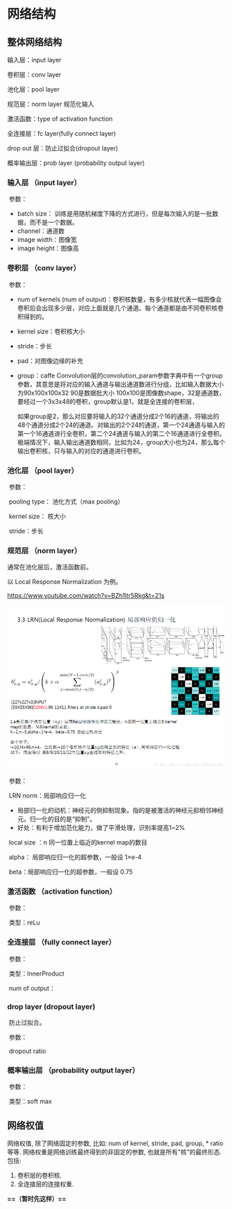 # 网络结构

## 整体网络结构

输入层：input layer

卷积层：conv layer

池化层：pool layer

规范层：norm layer    规范化输入

激活函数：type of activation function

全连接层：fc layer(fully connect layer)

drop out 层：防止过拟合(dropout layer)

概率输出层：prob layer (probability output layer)



### 输入层 （input layer）

​	参数：

- batch size： 训练是用随机梯度下降的方式进行，但是每次输入的是一批数据，而不是一个数据。
- channel：通道数
- image width：图像宽
- image height：图像高



### 卷积层 （conv layer）

​	参数：

- num of kernels (num of output)：卷积核数量，有多少核就代表一幅图像会卷积后会出现多少层，对应上面就是几个通道。每个通道都是由不同卷积核卷积得到的。

- kernel size：卷积核大小

- stride：步长

- pad：对图像边缘的补充

- group：caffe Convolution层的convolution_param参数字典中有一个group参数，其意思是将对应的输入通道与输出通道数进行分组，比如输入数据大小为90x100x100x32 90是数据批大小 100x100是图像数shape，32是通道数，要经过一个3x3x48的卷积，group默认是1，就是全连接的卷积层，

  如果group是2，那么对应要将输入的32个通道分成2个16的通道，将输出的48个通道分成2个24的通道。对输出的2个24的通道，第一个24通道与输入的第一个16通道进行全卷积，第二个24通道与输入的第二个16通道进行全卷积。极端情况下，输入输出通道数相同，比如为24，group大小也为24，那么每个输出卷积核，只与输入的对应的通道进行卷积。




### 池化层 （pool layer）

​	参数：

​		pooling type： 池化方式（max pooling）

​		kernel size： 核大小

​		stride：步长



### 规范层 （norm layer） 

通常在池化层后，激活函数前。

以 Local Response Normalization 为例。

https://www.youtube.com/watch?v=BZh1ltr5Rkg&t=21s

![1810172](./picture/1810172.png)

​	参数：

​		LRN norm：局部响应归一化

- 局部归一化的动机：神经元的侧抑制现象。指的是被激活的神经元抑相邻神经元。归一化的目的是“抑制”。
- 好处：有利于增加范化能力，做了平滑处理，识别率提高1~2%

​		local size ：n 同一位置上临近的kernel map的数目

​		alpha： 局部响应归一化的超参数，一般设 1×e-4

​		beta：局部响应归一化的超参数，一般设 0.75



### 激活函数 （activation function）

​	参数：

​		类型：reLu



### 全连接层 （fully connect layer）

​	参数：

​		类型：InnerProduct

​		num of output：



### drop layer (dropout layer)

​	防止过拟合。



​	参数：

​		dropout ratio



### 概率输出层 （probability output layer）

​	参数：

​		类型：soft max



## 网络权值

网络权值, 除了网络固定的参数, 比如: num of kernel, stride, pad, group, * ratio 等等. 网络权重是网络训练最终得到的非固定的参数, 也就是所有"核"的最终形态. 包括:

1. 卷积层的卷积核.
2. 全连接层的连接权重.



**==（暂时先这样）==**